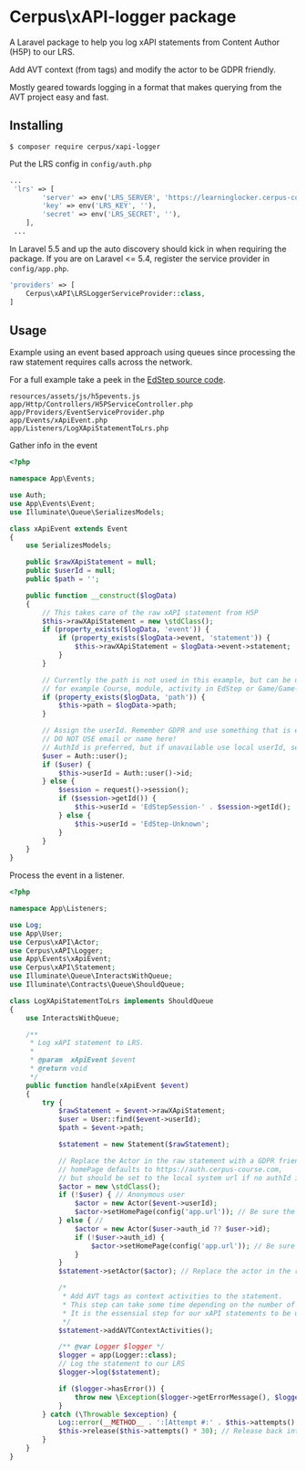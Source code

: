 # Cerpus\xAPI-logger package
A Laravel package to help you log xAPI statements from Content Author (H5P) to our LRS.

Add AVT context (from tags) and modify the actor to be GDPR friendly.

Mostly geared towards logging in a format that makes querying from the AVT project easy and fast.

## Installing
`$ composer require cerpus/xapi-logger`

Put the LRS config in `config/auth.php`
```php
...
 'lrs' => [
        'server' => env('LRS_SERVER', 'https://learninglocker.cerpus-course.com/'),
        'key' => env('LRS_KEY', ''),
        'secret' => env('LRS_SECRET', ''),
    ],
 ...
```

In Laravel 5.5 and up the auto discovery should kick in when requiring the package. If you are on Laravel <= 5.4, register the service provider in `config/app.php`. 
```php
'providers' => [
    Cerpus\xAPI\LRSLoggerServiceProvider::class,
]
```

## Usage
Example using an event based approach using queues since processing the raw statement requires calls across the network. 

For a full example take a peek in the [EdStep source code](https://stash.cerpus.com/projects/BRAIN/repos/cerpuscourse/browse).
```
resources/assets/js/h5pevents.js
app/Http/Controllers/H5PServiceController.php
app/Providers/EventServiceProvider.php
app/Events/xApiEvent.php
app/Listeners/LogXApiStatementToLrs.php
```

Gather info in the event
```php
<?php

namespace App\Events;

use Auth;
use App\Events\Event;
use Illuminate\Queue\SerializesModels;

class xApiEvent extends Event
{
    use SerializesModels;

    public $rawXApiStatement = null;
    public $userId = null;
    public $path = '';

    public function __construct($logData)
    {
        // This takes care of the raw xAPI statement from H5P
        $this->rawXApiStatement = new \stdClass();
        if (property_exists($logData, 'event')) {
            if (property_exists($logData->event, 'statement')) {
                $this->rawXApiStatement = $logData->event->statement;
            }
        }

        // Currently the path is not used in this example, but can be used to add more context,
        // for example Course, module, activity in EdStep or Game/Game-node in Gamilab. 
        if (property_exists($logData, 'path')) {
            $this->path = $logData->path;
        }

        // Assign the userId. Remember GDPR and use something that is easy to anonymize
        // DO NOT USE email or name here!
        // AuthId is preferred, but if unavailable use local userId, sessionId or similar. AuthId is used to "track" users across systems (EdStep and Gamilab)
        $user = Auth::user();
        if ($user) {
            $this->userId = Auth::user()->id;
        } else {
            $session = request()->session();
            if ($session->getId()) {
                $this->userId = 'EdStepSession-' . $session->getId();
            } else {
                $this->userId = 'EdStep-Unknown';
            }
        }
    }
}

```

Process the event in a listener.
```php
<?php

namespace App\Listeners;

use Log;
use App\User;
use Cerpus\xAPI\Actor;
use Cerpus\xAPI\Logger;
use App\Events\xApiEvent;
use Cerpus\xAPI\Statement;
use Illuminate\Queue\InteractsWithQueue;
use Illuminate\Contracts\Queue\ShouldQueue;

class LogXApiStatementToLrs implements ShouldQueue
{
    use InteractsWithQueue;

    /**
     * Log xAPI statement to LRS.
     *
     * @param  xApiEvent $event
     * @return void
     */
    public function handle(xApiEvent $event)
    {
        try {
            $rawStatement = $event->rawXApiStatement;
            $user = User::find($event->userId);
            $path = $event->path;

            $statement = new Statement($rawStatement);

            // Replace the Actor in the raw statement with a GDPR friendly actor.
            // homePage defaults to https://auth.cerpus-course.com,
            // but should be set to the local system url if no authId is available.
            $actor = new \stdClass();
            if (!$user) { // Anonymous user
                $actor = new Actor($event->userId);
                $actor->setHomePage(config('app.url')); // Be sure the app.url config is correct
            } else { //
                $actor = new Actor($user->auth_id ?? $user->id);
                if (!$user->auth_id) {
                    $actor->setHomePage(config('app.url')); // Be sure the app.url config is correct
                }
            }
            $statement->setActor($actor); // Replace the actor in the raw statement with the GDPR friendly actor

            /*
             * Add AVT tags as context activities to the statement.
             * This step can take some time depending on the number of tags and makes a call to Content Author (and MetaDataService) to fetch the tags.
             * It is the essensial step for our xAPI statements to be useable for querying in the AVT project, so don't forget it!    
             */
            $statement->addAVTContextActivities(); 

            /** @var Logger $logger */
            $logger = app(Logger::class); 
            // Log the statement to our LRS
            $logger->log($statement);

            if ($logger->hasError()) {
                throw new \Exception($logger->getErrorMessage(), $logger->getErrorCode());
            }
        } catch (\Throwable $exception) {
            Log::error(__METHOD__ . ':[Attempt #:' . $this->attempts() . '] (' . $exception->getCode() . ') ' . $exception->getMessage());
            $this->release($this->attempts() * 30); // Release back into queue, but wait a while before trying again. 
        }
    }
}
```
